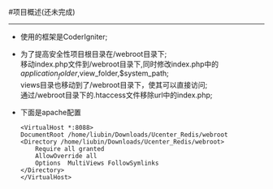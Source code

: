 #项目概述(还未完成)

---

*	使用的框架是CoderIgniter;
*	为了提高安全性项目根目录在/webroot目录下; 		
	移动index.php文件到/webroot目录下,同时修改index.php中的$application_folder,$view_folder,$system_path;			
	views目录也移动到了/webroot目录下，使其可以直接访问;		
	通过/webroot目录下的.htaccess文件移除url中的index.php;		
*	下面是apache配置





		<VirtualHost *:8088>		
		DocumentRoot /home/liubin/Downloads/Ucenter_Redis/webroot 		
		<Directory /home/liubin/Downloads/Ucenter_Redis/webroot>		
			Require all granted		
			AllowOverride all 		
			Options  MultiViews FollowSymlinks		
		</Directory>		
		</VirtualHost>		

